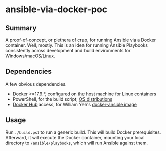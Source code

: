 # ansible-via-docker-poc

## Summary

A proof-of-concept, or plethera of crap, for running Ansible via a Docker container. Well, mostly. This is an idea for running Ansible Playbooks consistently across development and build environments for Windows/macOS/Linux.


## Dependencies

A few obvious dependencies. 

  - Docker >=17.9.*, configured on the host machine for Linux containers
  - PowerShell, for the build script; [OS distributions](https://github.com/PowerShell/PowerShell#get-powershell)
  - [Docker Hub](https://hub.docker.com/r/williamyeh/ansible/) access, for William Yeh's [docker-ansible image](https://github.com/William-Yeh/docker-ansible)


## Usage

Run `./build.ps1` to run a generic build. This will build Docker prerequisites. Afterward, it will execute the Docker container, mounting your local directory to `/ansible/playbooks`, which will run Ansible against them.
